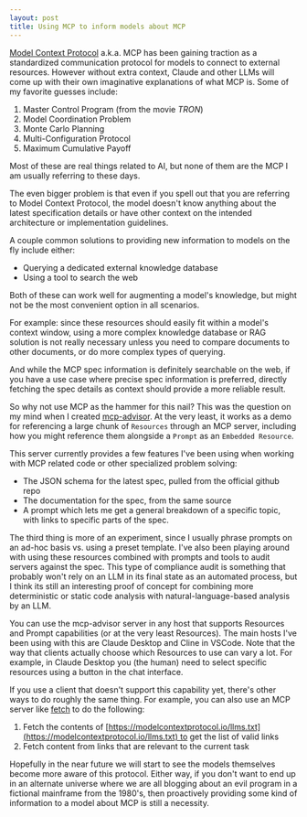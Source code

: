 ```yaml
---
layout: post
title: Using MCP to inform models about MCP
---
```


[Model Context Protocol](https://github.blog/ai-and-ml/llms/what-the-heck-is-mcp-and-why-is-everyone-talking-about-it/) a.k.a. MCP has been gaining traction as a standardized communication protocol for models to connect to external resources.  However without extra context, Claude and other LLMs will come up with their own imaginative explanations of what MCP is.  Some of my favorite guesses include:

1. Master Control Program (from the movie _TRON_)
2. Model Coordination Problem
3. Monte Carlo Planning
4. Multi-Configuration Protocol
5. Maximum Cumulative Payoff

Most of these are real things related to AI, but none of them are the MCP I am usually referring to these days.

<!--more-->

The even bigger problem is that even if you spell out that you are referring to Model Context Protocol, the model doesn't know anything about the latest specification details or have other context on the intended architecture or implementation guidelines.

A couple common solutions to providing new information to models on the fly include either:
- Querying a dedicated external knowledge database
- Using a tool to search the web

Both of these can work well for augmenting a model's knowledge, but might not be the most convenient option in all scenarios.

For example: since these resources should easily fit within a model's context window, using a more complex knowledge database or RAG solution is not really necessary unless you need to compare documents to other documents, or do more complex types of querying.

And while the MCP spec information is definitely searchable on the web, if you have a use case where precise spec information is preferred, directly fetching the spec details as context should provide a more reliable result.

So why not use MCP as the hammer for this nail?  This was the question on my mind when I created [mcp-advisor](https://github.com/olaservo/mcp-advisor
).  At the very least, it works as a demo for referencing a large chunk of `Resources` through an MCP server, including how you might reference them alongside a `Prompt` as an `Embedded Resource`.

This server currently provides a few features I've been using when working with MCP related code or other specialized problem solving:

- The JSON schema for the latest spec, pulled from the official github repo
- The documentation for the spec, from the same source
- A prompt which lets me get a general breakdown of a specific topic, with links to specific parts of the spec.

The third thing is more of an experiment, since I usually phrase prompts on an ad-hoc basis vs. using a preset template.  I've also been playing around with using these resources combined with prompts and tools to audit servers against the spec.  This type of compliance audit is something that probably won't rely on an LLM in its final state as an automated process, but I think its still an interesting proof of concept for combining more deterministic or static code analysis with natural-language-based analysis by an LLM.

You can use the mcp-advisor server in any host that supports Resources and Prompt capabilities (or at the very least Resources).  The main hosts I've been using with this are Claude Desktop and Cline in VSCode.  Note that the way that clients actually choose which Resources to use can vary a lot.  For example, in Claude Desktop you (the human) need to select specific resources using a button in the chat interface. 

If you use a client that doesn't support this capability yet, there's other ways to do roughly the same thing.  For example, you can also use an MCP server like [fetch](https://github.com/modelcontextprotocol/servers/tree/main/src/fetch) to do the following:

1. Fetch the contents of [https://modelcontextprotocol.io/llms.txt](https://modelcontextprotocol.io/llms.txt) to get the list of valid links
2. Fetch content from links that are relevant to the current task

Hopefully in the near future we will start to see the models themselves become more aware of this protocol.  Either way, if you don't want to end up in an alternate universe where we are all blogging about an evil program in a fictional mainframe from the 1980's, then proactively providing some kind of information to a model about MCP is still a necessity.







